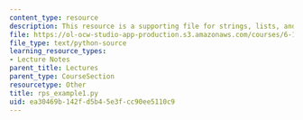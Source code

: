 ```yaml
---
content_type: resource
description: This resource is a supporting file for strings, lists, and list comprehensions.
file: https://ol-ocw-studio-app-production.s3.amazonaws.com/courses/6-189-a-gentle-introduction-to-programming-using-python-january-iap-2011/ea30469b142fd5b45e3fcc90ee5110c9_rps_example1.py
file_type: text/python-source
learning_resource_types:
- Lecture Notes
parent_title: Lectures
parent_type: CourseSection
resourcetype: Other
title: rps_example1.py
uid: ea30469b-142f-d5b4-5e3f-cc90ee5110c9
---
```


